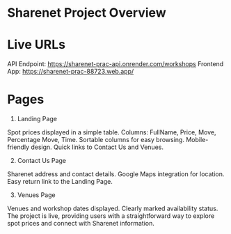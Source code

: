 
# Sharenet Project Overview

# Live URLs
API Endpoint: https://sharenet-prac-api.onrender.com/workshops
Frontend App: https://sharenet-prac-88723.web.app/

# Pages
1. Landing Page
   
Spot prices displayed in a simple table.
Columns: FullName, Price, Move, Percentage Move, Time.
Sortable columns for easy browsing.
Mobile-friendly design.
Quick links to Contact Us and Venues.

2. Contact Us Page
   
Sharenet address and contact details.
Google Maps integration for location.
Easy return link to the Landing Page.

3. Venues Page
   
Venues and workshop dates displayed.
Clearly marked availability status.
The project is live, providing users with a straightforward way to explore spot prices and connect with Sharenet information.
